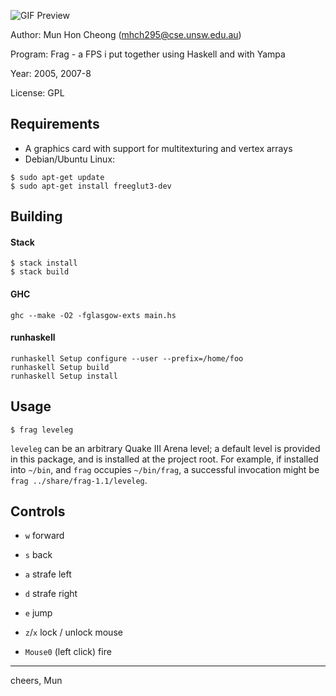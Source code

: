 ![GIF Preview](frag.gif)

Author: Mun Hon Cheong (mhch295@cse.unsw.edu.au)

Program: Frag - a FPS i put together using Haskell and with Yampa

Year: 2005, 2007-8

License: GPL


## Requirements

* A graphics card with support for multitexturing and vertex arrays
* Debian/Ubuntu Linux: 
```
$ sudo apt-get update
$ sudo apt-get install freeglut3-dev
```


## Building

#### Stack

```
$ stack install
$ stack build
```

#### GHC

```
ghc --make -O2 -fglasgow-exts main.hs
```

#### runhaskell

```
runhaskell Setup configure --user --prefix=/home/foo
runhaskell Setup build
runhaskell Setup install
```


## Usage

```
$ frag leveleg
```

`leveleg` can be an arbitrary Quake III Arena level; a default level is provided in this package, and is installed at the project root. For example, if installed into `~/bin`, and `frag` occupies `~/bin/frag`, a successful invocation might be `frag ../share/frag-1.1/leveleg`.


## Controls

* `w` forward
* `s` back
* `a` strafe left
* `d` strafe right

* `e` jump
* `z`/`x` lock / unlock mouse
* `Mouse0` (left click) fire


---

cheers,
Mun
